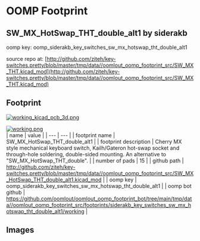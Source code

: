 # OOMP Footprint  
## SW_MX_HotSwap_THT_double_alt1  by siderakb  
  
oomp key: oomp_siderakb_key_switches_sw_mx_hotswap_tht_double_alt1  
  
source repo at: [http://github.com/ziteh/key-switches.pretty/blob/master/tmp/data//oomlout_oomp_footprint_src/SW_MX_THT.kicad_mod](http://github.com/ziteh/key-switches.pretty/blob/master/tmp/data//oomlout_oomp_footprint_src/SW_MX_THT.kicad_mod)  
## Footprint  
  
[![working_kicad_pcb_3d.png](working_kicad_pcb_3d_600.png)](working_kicad_pcb_3d.png)  
  
[![working.png](working_600.png)](working.png)  
| name | value | 
| --- | --- | 
| footprint name | SW_MX_HotSwap_THT_double_alt1 | 
| footprint description | Cherry MX style mechanical keyboard switch, Kailh/Gateron hot-swap socket and through-hole soldering, double-sided mounting. An alternative to "SW_MX_HotSwap_THT_double". | 
| number of pads | 15 | 
| github path | http://github.com/ziteh/key-switches.pretty/blob/master/tmp/data//oomlout_oomp_footprint_src/SW_MX_HotSwap_THT_double_alt1.kicad_mod | 
| oomp key | oomp_siderakb_key_switches_sw_mx_hotswap_tht_double_alt1 | 
| oomp bot github | https://github.com/oomlout/oomlout_oomp_footprint_bot/tree/main/tmp/data//oomlout_oomp_footprint_src/footprints/siderakb_key_switches_sw_mx_hotswap_tht_double_alt1/working | 
## Images  
